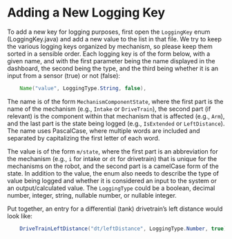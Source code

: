 # Adding a New Logging Key

To add a new key for logging purposes, first open the `LoggingKey` enum (LoggingKey.java) and add a new value to the list in that file. We try to keep the various logging keys organized by mechanism, so please keep them sorted in a sensible order. Each logging key is of the form below, with a given name, and with the first parameter being the name displayed in the dashboard, the second being the type, and the third being whether it is an input from a sensor (true) or not (false):

```java
    Name("value", LoggingType.String, false),
```

The name is of the form `MechanismComponentState`, where the first part is the name of the mechanism (e.g., `Intake` or `DriveTrain`), the second part (if relevant) is the component within that mechanism that is affected (e.g., `Arm`), and the last part is the state being logged (e.g., `IsExtended` or `LeftDistance`). The name uses PascalCase, where multiple words are included and separated by capitalizing the first letter of each word.

The value is of the form `m/state`, where the first part is an abbreviation for the mechanism (e.g., `i` for intake or `dt` for drivetrain) that is unique for the mechanisms on the robot, and the second part is a camelCase form of the state. In addition to the value, the enum also needs to describe the type of value being logged and whether it is considered an input to the system or an output/calculated value. The `LoggingType` could be a boolean, decimal number, integer, string, nullable number, or nullable integer.

Put together, an entry for a differential (tank) drivetrain’s left distance would look like:

```java
    DriveTrainLeftDistance("dt/leftDistance", LoggingType.Number, true),
```
